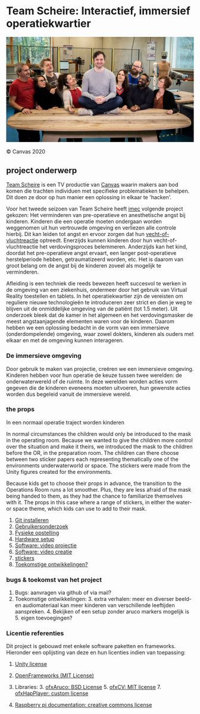 # Team Scheire: Interactief, immersief operatiekwartier

![](./markdown_files/images/scheire.jpg)

&copy; Canvas 2020


## project onderwerp

[Team Scheire](https://www.canvas.be/team-scheire) is een TV productie van [Canvas](https://www.canvas.be/) waarin makers aan bod komen die trachten individuen met specifieke problematieken te behelpen. Dit doen ze door op hun manier een oplossing in elkaar te 'hacken'.

Voor het tweede seizoen van Team Scheire heeft [imec](https://www.imec.be/nl) volgende project gekozen: Het verminderen van pre-operatieve en anesthetische angst bij kinderen. Kinderen die een operatie moeten ondergaan worden weggenomen uit hun vertrouwde omgeving en verliezen alle controle hierbij. Dit kan leiden tot angst en ervoor zorgen dat hun [vecht-of-vluchtreactie](https://nl.wikipedia.org/wiki/Vecht-of-vluchtreactie) optreedt. Enerzijds kunnen kinderen door hun vecht-of-vluchtreactie het verdovingsproces belemmeren. Anderzijds kan het kind, doordat het pre-operatieve angst ervaart, een langer post-operatieve herstelperiode hebben, getraumatizeerd worden, etc. Het is daarom van groot belang om de angst bij de kinderen zoveel als mogelijk te verminderen.


Afleiding is een techniek die reeds bewezen heeft succesvol te werken in de omgeving van een ziekenhuis, ondermeer door het gebruik van Virtual Reality toestellen en tablets. In het operatiekwartier zijn de vereisten om reguliere nieuwe technologieën te introduceren zeer strict en dien je weg te blijven uit de onmiddelijke omgeving van de patiënt (tot 1.5 meter).
Uit onderzoek bleek dat de kamer in het algemeen en het verdovingsmasker de meest angstaanjagende elementen waren voor de kinderen. Daarom hebben we een oplossing bedacht in de vorm van een immersieve (onderdompelende) omgeving, waar zowel dokters, kinderen als ouders met elkaar en met de omgeving kunnen interageren.

### De immersieve omgeving

Door gebruik te maken van projectie, creëren we een immersieve omgeving. Kinderen hebben voor hun operatie de keuze tussen twee werelden: de onderwaterwereld of de ruimte. In deze werelden worden acties vorm gegeven die de kinderen eveneens moeten uitvoeren, hun gewenste acties worden dus begeleid vanuit de immersieve wereld.


### the props

In een normaal operatie traject worden kinderen 

In normal circumstances the children would only be introduced to the mask in the operating room. Because we wanted to give the children more control over the situation and make it theirs, we introduced the mask to the children before the OR, in the preparation room. The children can there choose between two sticker papers each representing thematically one of the environments underwaterworld or space. The stickers were made from the Unity figures created for the environments.
 
Because kids get to choose their props in advance, the transition to the Operations Room runs a lot smoother. Plus, they are less afraid of the mask being handed to them, as they had the chance to familiarize themselves with it. The props in this case where a range of stickers, in either the water- or space theme, which kids can use to add to their mask. 

1. [Git installeren](markdown_files/git.md)
2. [Gebruikersonderzoek](markdown_files/gebruikersonderzoek.md)
1. [Fysieke opstelling](markdown_files/fysieke_opstelling.md)
2. [Hardware setup](markdown_files/hardware_NL.md)
3. [Software: video projectie](markdown_files/software_video_map_NL.md)
4. [Software: video creatie](markdown_files/software_video_creation.md)
5. [stickers](markdown_files/stickers.md)
6. [Toekomstige ontwikkelingen?](markdown_files/toekomst.md)


### bugs & toekomst van het project
1. Bugs: aanvragen via github of via mail?
2. Toekomstige ontwikkelingen:
	3. extra verhalen: meer en diverser beeld- en audiomateriaal kan meer kinderen van verschillende leeftijden aanspreken.
	4. Bekijken of een setup zonder aruco markers mogelijk is
	5. eigen toevoegingen? 	



### Licentie referenties

Dit project is gebouwd met enkele software paketten en frameworks. Hieronder een oplijsting van deze en hun licenties indien van toepassing:

1. [Unity license](https://unity3d.com/legal/as_terms)
2. [OpenFrameworks (MIT License)](https://openframeworks.cc/about/license/) 
3. Libraries:
	3. [ofxAruco: BSD License](https://github.com/arturoc/ofxAruco)
	5. [ofxCV: MIT license](https://github.com/kylemcdonald/ofxCv)
	7. [ofxHapPlayer: custom license](https://github.com/bangnoise/ofxHapPlayer/blob/master/LICENSE)
	
8. [Raspberry pi documentation: creative commons license](https://www.raspberrypi.org/documentation/)

